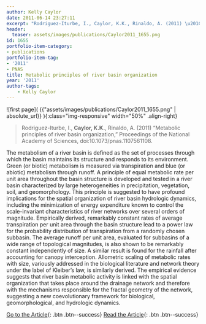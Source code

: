 ```yaml
---
author: Kelly Caylor
date: 2011-06-14 23:27:11
excerpt: "Rodriguez-Iturbe, I., Caylor, K.K., Rinaldo, A. (2011) \u201CMetabolic principles of river basin organization,\u201D Proceedings of the National Academy of Sciences, doi:10.1073/ pnas.1107561108."
header:
  teaser: assets/images/publications/Caylor2011_1655.png
id: 1655
portfolio-item-category:
- publications
portfolio-item-tag:
- '2011'
- PNAS
title: Metabolic principles of river basin organization
year: '2011'
author-tags:
    - Kelly Caylor
---
```


![first page]( {{"assets/images/publications/Caylor2011_1655.png" | absolute_url}} ){:class="img-responsive" width="50%" .align-right}

> Rodriguez-Iturbe, I., **Caylor, K.K.**, Rinaldo, A. (2011) “Metabolic principles of river basin organization,” Proceedings of the National Academy of Sciences, doi:10.1073/pnas.1107561108.


The metabolism of a river basin is defined as the set of processes through which the basin maintains its structure and responds to its environment. Green (or biotic) metabolism is measured via transpiration and blue (or abiotic) metabolism through runoff. A principle of equal metabolic rate per unit area throughout the basin structure is developed and tested in a river basin characterized by large heterogeneities in precipitation, vegetation, soil, and geomorphology. This principle is suggested to have profound implications for the spatial organization of river basin hydrologic dynamics, including the minimization of energy expenditure known to control the scale-invariant characteristics of river networks over several orders of magnitude. Empirically derived, remarkably constant rates of average transpiration per unit area through the basin structure lead to a power law for the probability distribution of transpiration from a randomly chosen subbasin. The average runoff per unit area, evaluated for subbasins of a wide range of topological magnitudes, is also shown to be remarkably constant independently of size. A similar result is found for the rainfall after accounting for canopy interception. Allometric scaling of metabolic rates with size, variously addressed in the biological literature and network theory under the label of Kleiber’s law, is similarly derived. The empirical evidence suggests that river basin metabolic activity is linked with the spatial organization that takes place around the drainage network and therefore with the mechanisms responsible for the fractal geometry of the network, suggesting a new coevolutionary framework for biological, geomorphological, and hydrologic dynamics.


[Go to the Article](http://dx.doi.org/10.1073/pnas.1107561108){: .btn .btn--success} [Read the Article](https://www.dropbox.com/s/gshbtel1zd9ujmm/P%20Natl%20Acad%20Sci%20Usa%202011%20Rodriguez-Iturbe.pdf){: .btn .btn--success}